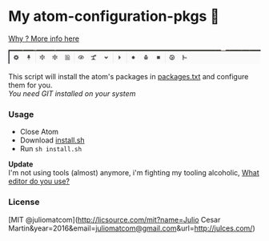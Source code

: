 # My atom-configuration-pkgs :flashlight:
[Why ? More info here](https://github.com/juliomatcom/blog/blob/master/atom-export-packages-confs.md)

![Tool bar](rsz_atom-toolbar.jpg?raw=true "Tool bar")

This script will install the atom's packages in [packages.txt](https://raw.githubusercontent.com/juliomatcom/atom-configuration-pkgs/master/packages.txt) and configure them for you.  
*You need GIT installed on your system*
### Usage
- Close Atom
- Download [install.sh](https://raw.githubusercontent.com/juliomatcom/atom-configuration-pkgs/master/install.sh)
- Run `sh install.sh`

**Update**  
I'm not using tools (almost) anymore, i'm fighting my tooling alcoholic, [What editor do you use?](https://www.youtube.com/watch?v=dIjKJjzRX_E)

### License
[MIT @juliomatcom](http://licsource.com/mit?name=Julio Cesar Martin&year=2016&email=juliomatcom@gmail.com&url=http://julces.com/)
